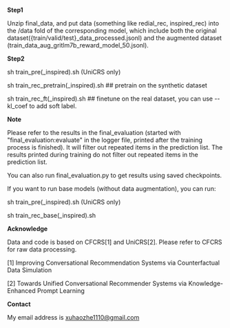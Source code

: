 **Step1**

Unzip final_data, and put data (something like redial_rec, inspired_rec) into the /data fold of the corresponding model, which include both the original dataset({train/valid/test}_data_processed.jsonl) and the augmented dataset (train_data_aug_gritlm7b_reward_model_50.jsonl).

**Step2**

sh train_pre(_inspired).sh (UniCRS only)

sh train_rec_pretrain(_inspired).sh ## pretrain on the synthetic dataset

sh train_rec_ft(_inspired).sh ## finetune on the real dataset, you can use --kl_coef to add soft label.

**Note** 

Please refer to the results in the final_evaluation (started with "final_evaluation:evaluate" in the logger file, printed after the training process is finished). It will filter out repeated items in the prediction list. The results printed during training do not filter out repeated items in the prediction list.

You can also run final_evaluation.py to get results using saved checkpoints.

If you want to run base models (without data augmentation), you can run:

sh train_pre(_inspired).sh (UniCRS only)

sh train_rec_base(_inspired).sh

**Acknowledge**

Data and code is based on CFCRS[1] and UniCRS[2]. Please refer to CFCRS for raw data processing.

[1] Improving Conversational Recommendation Systems via Counterfactual Data Simulation

[2] Towards Unified Conversational Recommender Systems via Knowledge-Enhanced Prompt Learning

**Contact**

My email address is xuhaozhe1110@gmail.com
